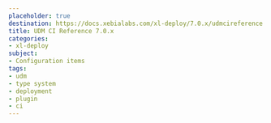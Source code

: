 ```yaml
---
placeholder: true
destination: https://docs.xebialabs.com/xl-deploy/7.0.x/udmcireference.html
title: UDM CI Reference 7.0.x
categories:
- xl-deploy
subject:
- Configuration items
tags:
- udm
- type system
- deployment
- plugin
- ci
---
```


